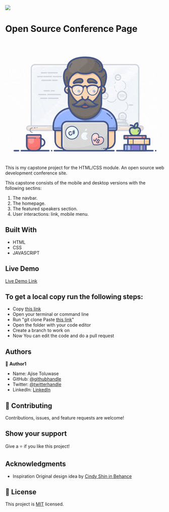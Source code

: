 
![](https://img.shields.io/badge/Microverse-blueviolet)

# Open Source Conference Page

![screenshot](img/developer.gif)

This is my capstone project for the HTML/CSS module.
An open source web development conference site.

This capstone consists of the mobile and desktop versions with the following sectins:
1. The navbar.
2. The homepage.
3. The featured speakers section.
4. User interactions: link, mobile menu.
## Built With

- HTML
- CSS
- JAVASCRIPT
## Live Demo

[Live Demo Link](https://whoistolu.github.io/open_source_conference_page/about.html)


## To get a local copy run the following steps:
- Copy [this link](https://github.com/Whoistolu/open_source_conference_page/tree/main)
- Open your terminal or command line
- Run "git clone Paste [this link](https://github.com/Whoistolu/open_source_conference_page/tree/main)"
- Open the folder with your code editor
- Create a branch to work on
- Now You can edit the code and do a pull request

## Authors

👤 **Author1**

- Name: Ajise Toluwase
- GitHub: [@githubhandle](https://github.com/Whoistolu)
- Twitter: [@twitterhandle](https://twitter.com/Littletolu)
- LinkedIn: [LinkedIn](https://www.linkedin.com/in/toluwase-ajise-9b40411b2/)

## 🤝 Contributing

Contributions, issues, and feature requests are welcome!

## Show your support

Give a ⭐️ if you like this project!

## Acknowledgments

- Inspiration
  Original design idea by [Cindy Shin in Behance](https://www.behance.net/adagio07)

## 📝 License

This project is [MIT](./MIT.md) licensed.
